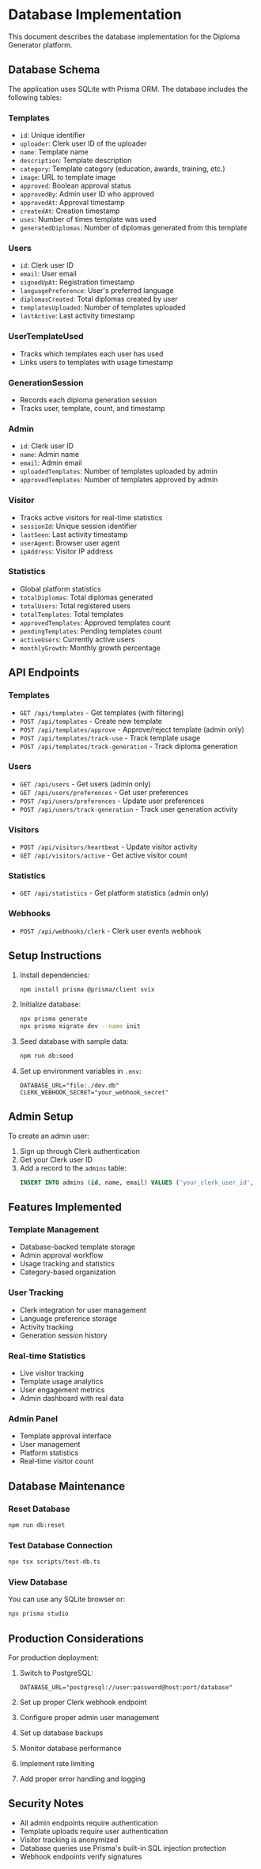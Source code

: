 # Database Implementation

This document describes the database implementation for the Diploma Generator platform.

## Database Schema

The application uses SQLite with Prisma ORM. The database includes the following tables:

### Templates
- `id`: Unique identifier
- `uploader`: Clerk user ID of the uploader
- `name`: Template name
- `description`: Template description
- `category`: Template category (education, awards, training, etc.)
- `image`: URL to template image
- `approved`: Boolean approval status
- `approvedBy`: Admin user ID who approved
- `approvedAt`: Approval timestamp
- `createdAt`: Creation timestamp
- `uses`: Number of times template was used
- `generatedDiplomas`: Number of diplomas generated from this template

### Users
- `id`: Clerk user ID
- `email`: User email
- `signedUpAt`: Registration timestamp
- `languagePreference`: User's preferred language
- `diplomasCreated`: Total diplomas created by user
- `templatesUploaded`: Number of templates uploaded
- `lastActive`: Last activity timestamp

### UserTemplateUsed
- Tracks which templates each user has used
- Links users to templates with usage timestamp

### GenerationSession
- Records each diploma generation session
- Tracks user, template, count, and timestamp

### Admin
- `id`: Clerk user ID
- `name`: Admin name
- `email`: Admin email
- `uploadedTemplates`: Number of templates uploaded by admin
- `approvedTemplates`: Number of templates approved by admin

### Visitor
- Tracks active visitors for real-time statistics
- `sessionId`: Unique session identifier
- `lastSeen`: Last activity timestamp
- `userAgent`: Browser user agent
- `ipAddress`: Visitor IP address

### Statistics
- Global platform statistics
- `totalDiplomas`: Total diplomas generated
- `totalUsers`: Total registered users
- `totalTemplates`: Total templates
- `approvedTemplates`: Approved templates count
- `pendingTemplates`: Pending templates count
- `activeUsers`: Currently active users
- `monthlyGrowth`: Monthly growth percentage

## API Endpoints

### Templates
- `GET /api/templates` - Get templates (with filtering)
- `POST /api/templates` - Create new template
- `POST /api/templates/approve` - Approve/reject template (admin only)
- `POST /api/templates/track-use` - Track template usage
- `POST /api/templates/track-generation` - Track diploma generation

### Users
- `GET /api/users` - Get users (admin only)
- `GET /api/users/preferences` - Get user preferences
- `POST /api/users/preferences` - Update user preferences
- `POST /api/users/track-generation` - Track user generation activity

### Visitors
- `POST /api/visitors/heartbeat` - Update visitor activity
- `GET /api/visitors/active` - Get active visitor count

### Statistics
- `GET /api/statistics` - Get platform statistics (admin only)

### Webhooks
- `POST /api/webhooks/clerk` - Clerk user events webhook

## Setup Instructions

1. Install dependencies:
   ```bash
   npm install prisma @prisma/client svix
   ```

2. Initialize database:
   ```bash
   npx prisma generate
   npx prisma migrate dev --name init
   ```

3. Seed database with sample data:
   ```bash
   npm run db:seed
   ```

4. Set up environment variables in `.env`:
   ```
   DATABASE_URL="file:./dev.db"
   CLERK_WEBHOOK_SECRET="your_webhook_secret"
   ```

## Admin Setup

To create an admin user:

1. Sign up through Clerk authentication
2. Get your Clerk user ID
3. Add a record to the `admins` table:
   ```sql
   INSERT INTO admins (id, name, email) VALUES ('your_clerk_user_id', 'Admin Name', 'admin@example.com');
   ```

## Features Implemented

### Template Management
- Database-backed template storage
- Admin approval workflow
- Usage tracking and statistics
- Category-based organization

### User Tracking
- Clerk integration for user management
- Language preference storage
- Activity tracking
- Generation session history

### Real-time Statistics
- Live visitor tracking
- Template usage analytics
- User engagement metrics
- Admin dashboard with real data

### Admin Panel
- Template approval interface
- User management
- Platform statistics
- Real-time visitor count

## Database Maintenance

### Reset Database
```bash
npm run db:reset
```

### Test Database Connection
```bash
npx tsx scripts/test-db.ts
```

### View Database
You can use any SQLite browser or:
```bash
npx prisma studio
```

## Production Considerations

For production deployment:

1. Switch to PostgreSQL:
   ```
   DATABASE_URL="postgresql://user:password@host:port/database"
   ```

2. Set up proper Clerk webhook endpoint
3. Configure proper admin user management
4. Set up database backups
5. Monitor database performance
6. Implement rate limiting
7. Add proper error handling and logging

## Security Notes

- All admin endpoints require authentication
- Template uploads require user authentication
- Visitor tracking is anonymized
- Database queries use Prisma's built-in SQL injection protection
- Webhook endpoints verify signatures
